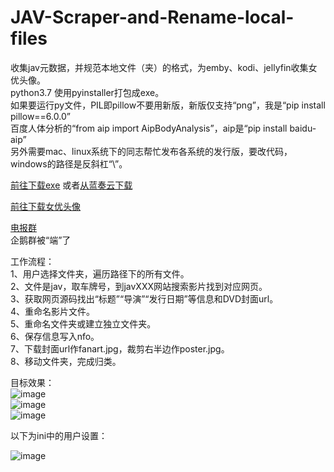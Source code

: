 # JAV-Scraper-and-Rename-local-files
收集jav元数据，并规范本地文件（夹）的格式，为emby、kodi、jellyfin收集女优头像。  
python3.7  使用pyinstaller打包成exe。  
如果要运行py文件，PIL即pillow不要用新版，新版仅支持“png”，我是“pip install pillow==6.0.0”  
百度人体分析的“from aip import AipBodyAnalysis”，aip是“pip install baidu-aip”  
另外需要mac、linux系统下的同志帮忙发布各系统的发行版，要改代码，windows的路径是反斜杠“\”。  

[前往下载exe](https://github.com/junerain123/JAV-Scraper-and-Rename-local-files/releases/tag/V1.0.1)
  或者[从蓝奏云下载](https://www.lanzous.com/i85lzcb)  

[前往下载女优头像](https://github.com/junerain123/JAV-Scraper-and-Rename-local-files/releases/tag/女优头像)   

[电报群](https://t.me/javsdtool)  
企鹅群被“端”了  



工作流程：  
1、用户选择文件夹，遍历路径下的所有文件。  
2、文件是jav，取车牌号，到javXXX网站搜索影片找到对应网页。  
3、获取网页源码找出“标题”“导演”“发行日期”等信息和DVD封面url。  
4、重命名影片文件。  
5、重命名文件夹或建立独立文件夹。  
6、保存信息写入nfo。   
7、下载封面url作fanart.jpg，裁剪右半边作poster.jpg。   
8、移动文件夹，完成归类。  

目标效果：  
![image](https://github.com/junerain123/Collect-Info-and-Fanart-for-JAV-/blob/master/images/1.png)  
![image](https://github.com/junerain123/Collect-Info-and-Fanart-for-JAV-/blob/master/images/2.png)  
![image](https://github.com/junerain123/Collect-Info-and-Fanart-for-JAV-/blob/master/images/3.jpg)  

以下为ini中的用户设置：  
  
![image](https://github.com/junerain123/Collect-Info-and-Fanart-for-JAV-/blob/master/images/4.PNG)  
